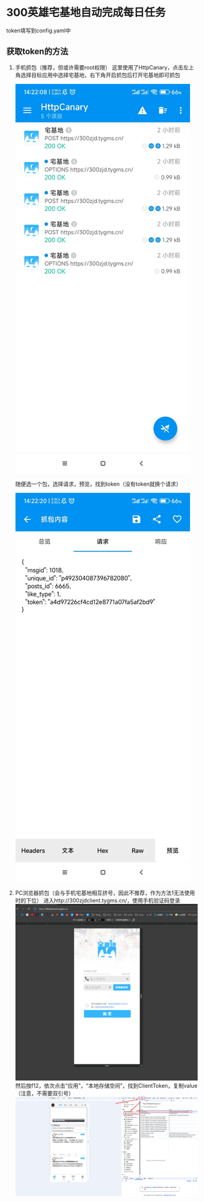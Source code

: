 # 300英雄宅基地自动完成每日任务

token填写到config.yaml中

## 获取token的方法

1. 手机抓包（推荐，但或许需要root权限）
   这里使用了HttpCanary，点击左上角选择目标应用中选择宅基地，右下角开启抓包后打开宅基地即可抓包

   ![image.png](assets/HttpCanary01.png)

   随便选一个包，选择请求，预览，找到token（没有token就换个请求）

   ![36ed38cb024d2c3d22b63a10248170a8_720.jpg](assets/HttpCanary02.png)

2. PC浏览器抓包（会与手机宅基地相互挤号，因此不推荐，作为方法1无法使用时的下位）
   进入http://300zjdclient.tygms.cn/，使用手机验证码登录
   ![img.png](assets/img.png)
   然后按f12，依次点击“应用”，“本地存储空间”，找到ClientToken，复制value（注意，不需要双引号）
   ![img_1.png](assets/img_1.png)